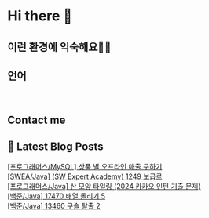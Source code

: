 # Hi there 👋

## 이런 환경에 익숙해요✍🏼

## 언어

<p>
  <img alt="" src= "https://img.shields.io/badge/JavaScript-F7DF1E?style=flat-square&logo=JavaScript&logoColor=white"/> 
  <img alt="" src= "https://img.shields.io/badge/TypeScript-black?logo=typescript&logoColor=blue"/>
</p>

## Contact me

## 📕 Latest Blog Posts

<a href=https://devjuice.tistory.com/79>[프로그래머스/MySQL] 상품 별 오프라인 매출 구하기</a></br><a href=https://devjuice.tistory.com/78>[SWEA/Java] (SW Expert Academy) 1249 보급로</a></br><a href=https://devjuice.tistory.com/77>[프로그래머스/Java] 산 모양 타일링 (2024 카카오 인턴 기출 문제)</a></br><a href=https://devjuice.tistory.com/76>[백준/Java] 17470 배열 돌리기 5</a></br><a href=https://devjuice.tistory.com/75>[백준/Java] 13460 구슬 탈출 2</a></br>